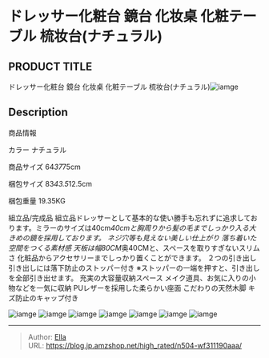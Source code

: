 # ドレッサー化粧台 鏡台 化妆桌 化粧テーブル 梳妆台(ナチュラル)


## PRODUCT TITLE 

ドレッサー化粧台 鏡台 化妆桌 化粧テーブル 梳妆台(ナチュラル)![iamge](https://b2bfiles1.gigab2b.cn/image/wkseller/1157/20210921_07ed7685b43e6383f8e4bd309de3830c.jpg)

## Description

商品情報




カラー
ナチュラル


商品サイズ
64*37*75cm


梱包サイズ
83*43.5*12.5cm


梱包重量
19.35KG


組立品/完成品
組立品ドレッサーとして基本的な使い勝手も忘れずに追求しております。ミラーのサイズは40cm*40cmと胸周りから髪の毛までしっかり入る大きめの鏡を採用しております。
ネジ穴等も見えない美しい仕上がり 落ち着いた空間をつくる素材感
天板は幅80CM*奥40CMと、スペースを取りすぎないスリムさ 化粧品からアクセサリーまでしっかり置くことができます。
２つの引き出し 引き出しには落下防止のストッパー付き ※ストッパーの一端を押すと、引き出しを全部引き出せます。
充実の大容量収納スペース メイク道具、お気に入りの小物などを一気に収納
PUレザーを採用した柔らかい座面 こだわりの天然木脚 キズ防止のキャップ付き




![iamge](https://b2bfiles1.gigab2b.cn/image/wkseller/1157/20210921_4c761ccb67f81430b630cb891b7b9056.jpg)
![iamge](https://b2bfiles1.gigab2b.cn/image/wkseller/1157/20210921_df6e361a641e529ccba9e351852d8692.jpg)
![iamge](https://b2bfiles1.gigab2b.cn/image/wkseller/1157/20231009_64aedb7e1783dbdf3951ae6293ec5b58.jpg)
![iamge](https://b2bfiles1.gigab2b.cn/image/wkseller/1157/20210921_727d176ea050f9f2679476d4e3f554c2.jpg)
![iamge](https://b2bfiles1.gigab2b.cn/image/wkseller/1157/20210921_8f0c8c084941e6d386e489bbe9694c7a.jpg)
![iamge](https://b2bfiles1.gigab2b.cn/image/wkseller/1157/20210921_c4c3f9f11562b540e4fb645b817b6455.jpg)
![iamge](https://b2bfiles1.gigab2b.cn/image/wkseller/1157/20210921_69dbe3c49bb506c04b7bc244e3f61e7f.jpg)


---

> Author: [Ella](https://blog.jp.amzshop.net/)  
> URL: https://blog.jp.amzshop.net/high_rated/n504-wf311190aaa/  

